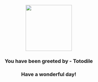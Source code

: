 <p align="center">
    <img src="https://raw.githubusercontent.com/PokeAPI/sprites/master/sprites/pokemon/158.png" width="150" height="150">
</p>
<h3 align="center">You have been greeted by - <b>Totodile</b></h3>
<h3 align="center">Have a wonderful day!</h3>
